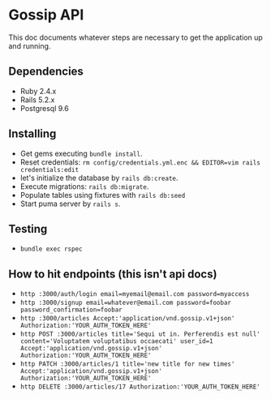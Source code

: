 # Gossip API

This doc documents whatever steps are necessary to get the application up and running.

## Dependencies

* Ruby 2.4.x
* Rails 5.2.x
* Postgresql 9.6

## Installing

* Get gems executing `bundle install`.
* Reset credentials: `rm config/credentials.yml.enc && EDITOR=vim rails credentials:edit`
* let's initialize the database by `rails db:create`.
* Execute migrations: `rails db:migrate`.
* Populate tables using fixtures with `rails db:seed`
* Start puma server by `rails s`.

## Testing

* `bundle exec rspec`

## How to hit endpoints (this isn't api docs)

* `http :3000/auth/login email=myemail@email.com password=myaccess`
* `http :3000/signup email=whatever@email.com password=foobar password_confirmation=foobar`
* `http :3000/articles Accept:'application/vnd.gossip.v1+json' Authorization:'YOUR_AUTH_TOKEN_HERE'`
* `http POST :3000/articles title='Sequi ut in. Perferendis est null' content='Voluptatem voluptatibus occaecati' user_id=1 Accept:'application/vnd.gossip.v1+json'  Authorization:'YOUR_AUTH_TOKEN_HERE'`
* `http PATCH :3000/articles/1 title='new title for new times' Accept:'application/vnd.gossip.v1+json' Authorization:'YOUR_AUTH_TOKEN_HERE'`
* `http DELETE :3000/articles/17 Authorization:'YOUR_AUTH_TOKEN_HERE'`
